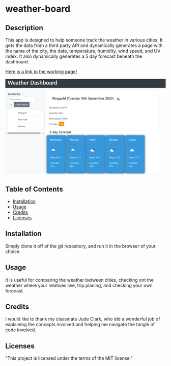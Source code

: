 # weather-board

## Description 

This app is designed to help someone track the weather in various cities. It gets the data from a third party API and dynamically generates a page with the name of the city, the date, temperature, humidity, wind speed, and UV index. It also dynamically generates a 5 day forecast beneath the dashboard.


[Here is a link to the working page!](https://andrew0502.github.io/weather-board/)

![Image of the calender with the time set to 1pm.](./Assets\dashboard_screenshot.PNG)



## Table of Contents

* [Installation](#installation)
* [Usage](#usage)
* [Credits](#credits)
* [Licenses](#Licenses)


## Installation

Simply clone it off of the git repository, and run it in the browser of your choice.


## Usage 

It is useful for comparing the weather between cities, checking ont the weather where your relatives live, trip planing, and checking your own forecast.


## Credits

I would like to thank my classmate Jude Clark, who did a wonderful job of explaining the concepts involved and helping me navigate the tangle of code involved.

## Licenses

"This project is licensed under the terms of the MIT license."